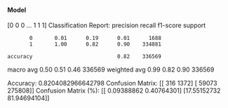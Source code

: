 #### Model
[0 0 0 ... 1 1 1]
Classification Report:
              precision    recall  f1-score   support

           0       0.01      0.19      0.01      1688
           1       1.00      0.82      0.90    334881

    accuracy                           0.82    336569
   macro avg       0.50      0.51      0.46    336569
weighted avg       0.99      0.82      0.90    336569

Accuracy: 0.8204082966642798
Confusion Matrix:
[[   316   1372]
 [ 59073 275808]]
Confusion Matrix (%):
[[ 0.09388862  0.40764301]
 [17.55152732 81.94694104]]
